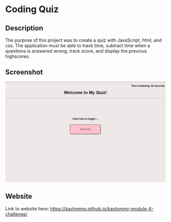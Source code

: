 # Coding Quiz

## Description
The purpose of this project was to create a quiz with JavaScript, html, and css. The application must be able to track time, subtract time when a questions is answered wrong, track score, and display the previous highscores.

## Screenshot
![alt text](./assets/images/QuizPage.jpg "Quiz Website")

## Website
Link to website here:
https://kaylommy.github.io/kaylommy-module-4-challenge/